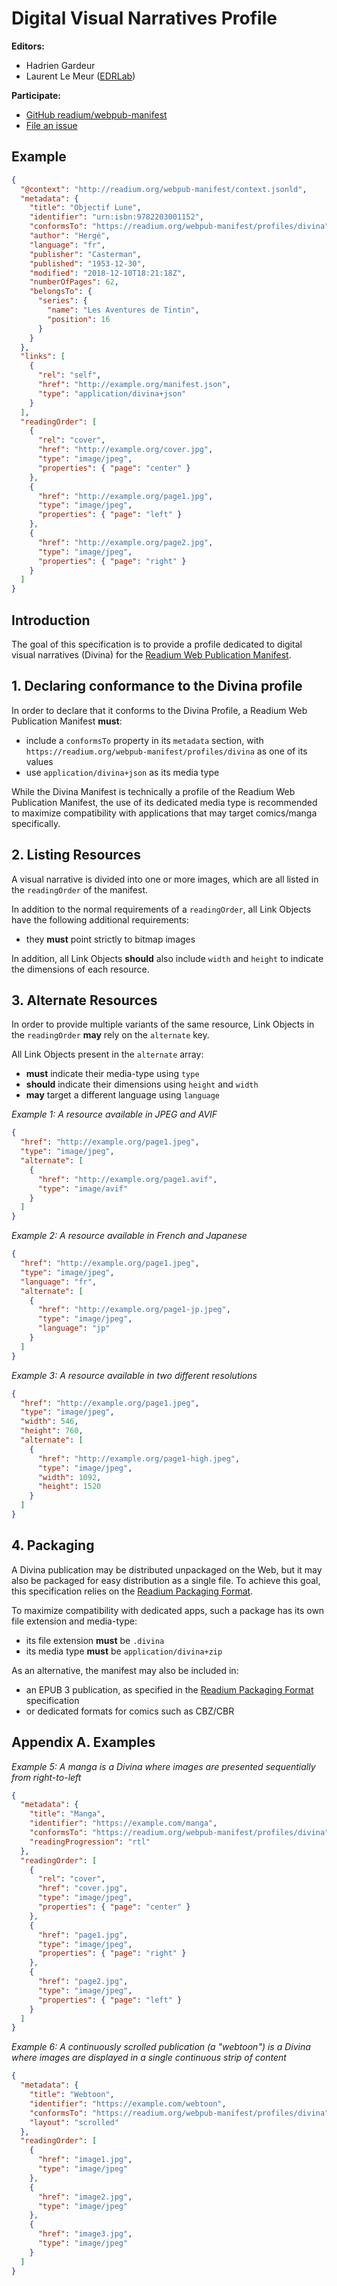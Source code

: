 # Digital Visual Narratives Profile

**Editors:**

* Hadrien Gardeur
* Laurent Le Meur ([EDRLab](https://www.edrlab.org))

**Participate:**

* [GitHub readium/webpub-manifest](https://github.com/readium/webpub-manifest)
* [File an issue](https://github.com/readium/webpub-manifest/issues)

## Example

```json
{
  "@context": "http://readium.org/webpub-manifest/context.jsonld",
  "metadata": {
    "title": "Objectif Lune",
    "identifier": "urn:isbn:9782203001152",
    "conformsTo": "https://readium.org/webpub-manifest/profiles/divina",
    "author": "Hergé",
    "language": "fr",
    "publisher": "Casterman",
    "published": "1953-12-30",
    "modified": "2018-12-10T18:21:18Z",
    "numberOfPages": 62,
    "belongsTo": {
      "series": {
        "name": "Les Aventures de Tintin",
        "position": 16
      }
    }
  },
  "links": [
    {
      "rel": "self", 
      "href": "http://example.org/manifest.json", 
      "type": "application/divina+json"
    }
  ],
  "readingOrder": [
    {
      "rel": "cover",
      "href": "http://example.org/cover.jpg", 
      "type": "image/jpeg",
      "properties": { "page": "center" }
    }, 
    {
      "href": "http://example.org/page1.jpg", 
      "type": "image/jpeg",
      "properties": { "page": "left" }
    }, 
    {
      "href": "http://example.org/page2.jpg", 
      "type": "image/jpeg",
      "properties": { "page": "right" }
    }
  ]
}
```

## Introduction

The goal of this specification is to provide a profile dedicated to digital visual narratives (Divina) for the [Readium Web Publication Manifest](https://readium.org/webpub-manifest).

## 1. Declaring conformance to the Divina profile

In order to declare that it conforms to the Divina Profile, a Readium Web Publication Manifest <strong class="rfc">must</strong>:

- include a `conformsTo` property in its `metadata` section, with `https://readium.org/webpub-manifest/profiles/divina` as one of its values
- use `application/divina+json` as its media type

While the Divina Manifest is technically a profile of the Readium Web Publication Manifest, the use of its dedicated media type is recommended to maximize compatibility with applications that may target comics/manga specifically.

## 2. Listing Resources

A visual narrative is divided into one or more images, which are all listed in the `readingOrder` of the manifest.

In addition to the normal requirements of a `readingOrder`, all Link Objects have the following additional requirements:
 
 - they <strong class="rfc">must</strong> point strictly to bitmap images

In addition, all Link Objects <strong class="rfc">should</strong> also include `width` and `height` to indicate the dimensions of each resource.

## 3. Alternate Resources

In order to provide multiple variants of the same resource, Link Objects in the `readingOrder` <strong class="rfc">may</strong> rely on the `alternate` key.

All Link Objects present in the `alternate` array:

- <strong class="rfc">must</strong> indicate their media-type using `type`
- <strong class="rfc">should</strong> indicate their dimensions using `height` and `width`
- <strong class="rfc">may</strong> target a different language using `language`

*Example 1: A resource available in JPEG and AVIF*

```json
{
  "href": "http://example.org/page1.jpeg", 
  "type": "image/jpeg", 
  "alternate": [
    {
      "href": "http://example.org/page1.avif", 
      "type": "image/avif"
    }
  ]
}
```

*Example 2: A resource available in French and Japanese*

```json
{
  "href": "http://example.org/page1.jpeg", 
  "type": "image/jpeg",
  "language": "fr",
  "alternate": [
    {
      "href": "http://example.org/page1-jp.jpeg", 
      "type": "image/jpeg",
      "language": "jp"
    }
  ]
}
```

*Example 3: A resource available in two different resolutions*

```json
{
  "href": "http://example.org/page1.jpeg", 
  "type": "image/jpeg",
  "width": 546,
  "height": 760,
  "alternate": [
    {
      "href": "http://example.org/page1-high.jpeg", 
      "type": "image/jpeg",
      "width": 1092,
      "height": 1520
    }
  ]
}
```

## 4. Packaging

A Divina publication may be distributed unpackaged on the Web, but it may also be packaged for easy distribution as a single file. To achieve this goal, this specification relies on the [Readium Packaging Format](./packaging.md).

To maximize compatibility with dedicated apps, such a package has its own file extension and media-type:

- its file extension <strong class="rfc">must</strong> be `.divina`
- its media type <strong class="rfc">must</strong> be `application/divina+zip`

As an alternative, the manifest may also be included in:

- an EPUB 3 publication, as specified in the [Readium Packaging Format](./packaging.md#6-hybrid-epub-3--rpf-packages) specification
- or dedicated formats for comics such as CBZ/CBR


## Appendix A. Examples

*Example 5: A manga is a Divina where images are presented sequentially from right-to-left*


```json
{
  "metadata": {
    "title": "Manga",
    "identifier": "https://example.com/manga",
    "conformsTo": "https://readium.org/webpub-manifest/profiles/divina",
    "readingProgression": "rtl"
  },
  "readingOrder": [
    {
      "rel": "cover",
      "href": "cover.jpg", 
      "type": "image/jpeg",
      "properties": { "page": "center" }
    }, 
    {
      "href": "page1.jpg", 
      "type": "image/jpeg",
      "properties": { "page": "right" }
    }, 
    {
      "href": "page2.jpg", 
      "type": "image/jpeg",
      "properties": { "page": "left" }
    }
  ]
}
```

*Example 6: A continuously scrolled publication (a "webtoon") is a Divina where images are displayed in a single continuous strip of content*


```json
{
  "metadata": {
    "title": "Webtoon",
    "identifier": "https://example.com/webtoon",
    "conformsTo": "https://readium.org/webpub-manifest/profiles/divina",
    "layout": "scrolled"
  },
  "readingOrder": [
    {
      "href": "image1.jpg",
      "type": "image/jpeg"
    },
    {
      "href": "image2.jpg",
      "type": "image/jpeg"
    },
    {
      "href": "image3.jpg",
      "type": "image/jpeg"
    }
  ]
}
```
